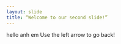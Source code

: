 ```yaml
---
layout: slide
title: “Welcome to our second slide!”
---
```

hello anh em
Use the left arrow to go back!
